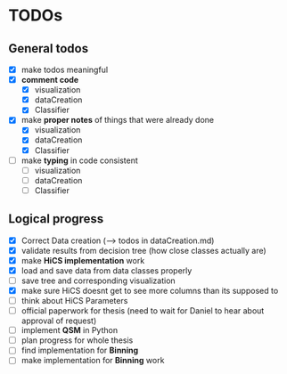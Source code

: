 # TODOs

## General todos

* [x] make todos meaningful
* [x] __comment code__
  * [x] visualization
  * [x] dataCreation
  * [x] Classifier
* [x] make __proper notes__ of things that were already done
  * [x] visualization
  * [x] dataCreation
  * [x] Classifier
* [ ] make __typing__ in code consistent
  * [ ] visualization
  * [ ] dataCreation
  * [ ] Classifier

## Logical progress
* [x] Correct Data creation (--> todos in dataCreation.md)
* [x] validate results from decision tree (how close classes actually are)
* [x] make __HiCS implementation__ work
* [x] load and save data from data classes properly
* [ ] save tree and corresponding visualization
* [x] make sure HiCS doesnt get to see more columns than its supposed to
* [ ] think about HiCS Parameters
* [ ] official paperwork for thesis (need to wait for Daniel to hear about approval of 
request)
* [ ] implement __QSM__ in Python
* [ ] plan progress for whole thesis
* [ ] find implementation for __Binning__
* [ ] make implementation for __Binning__ work
